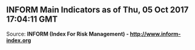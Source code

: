 ## INFORM Main Indicators as of Thu, 05 Oct 2017 17:04:11 GMT

Source: **INFORM (Index For Risk Management) - http://www.inform-index.org**